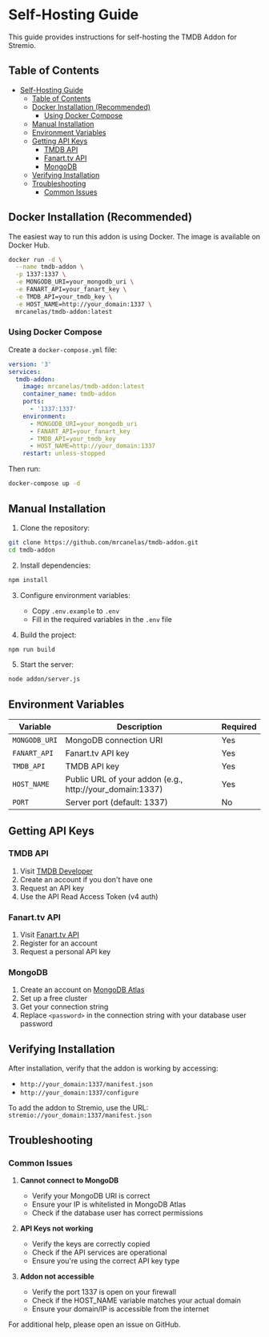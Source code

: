 # Self-Hosting Guide

This guide provides instructions for self-hosting the TMDB Addon for Stremio.

## Table of Contents

- [Self-Hosting Guide](#self-hosting-guide)
  - [Table of Contents](#table-of-contents)
  - [Docker Installation (Recommended)](#docker-installation-recommended)
    - [Using Docker Compose](#using-docker-compose)
  - [Manual Installation](#manual-installation)
  - [Environment Variables](#environment-variables)
  - [Getting API Keys](#getting-api-keys)
    - [TMDB API](#tmdb-api)
    - [Fanart.tv API](#fanarttv-api)
    - [MongoDB](#mongodb)
  - [Verifying Installation](#verifying-installation)
  - [Troubleshooting](#troubleshooting)
    - [Common Issues](#common-issues)

## Docker Installation (Recommended)

The easiest way to run this addon is using Docker. The image is available on Docker Hub.

```bash
docker run -d \
  --name tmdb-addon \
  -p 1337:1337 \
  -e MONGODB_URI=your_mongodb_uri \
  -e FANART_API=your_fanart_key \
  -e TMDB_API=your_tmdb_key \
  -e HOST_NAME=http://your_domain:1337 \
  mrcanelas/tmdb-addon:latest
```

### Using Docker Compose

Create a `docker-compose.yml` file:

```yaml
version: '3'
services:
  tmdb-addon:
    image: mrcanelas/tmdb-addon:latest
    container_name: tmdb-addon
    ports:
      - '1337:1337'
    environment:
      - MONGODB_URI=your_mongodb_uri
      - FANART_API=your_fanart_key
      - TMDB_API=your_tmdb_key
      - HOST_NAME=http://your_domain:1337
    restart: unless-stopped
```

Then run:

```bash
docker-compose up -d
```

## Manual Installation

1. Clone the repository:

```bash
git clone https://github.com/mrcanelas/tmdb-addon.git
cd tmdb-addon
```

2. Install dependencies:

```bash
npm install
```

3. Configure environment variables:
   - Copy `.env.example` to `.env`
   - Fill in the required variables in the `.env` file

4. Build the project:

```bash
npm run build
```

5. Start the server:

```bash
node addon/server.js
```

## Environment Variables

| Variable      | Description                                              | Required |
| ------------- | -------------------------------------------------------- | -------- |
| `MONGODB_URI` | MongoDB connection URI                                   | Yes      |
| `FANART_API`  | Fanart.tv API key                                        | Yes      |
| `TMDB_API`    | TMDB API key                                             | Yes      |
| `HOST_NAME`   | Public URL of your addon (e.g., http://your_domain:1337) | Yes      |
| `PORT`        | Server port (default: 1337)                              | No       |

## Getting API Keys

### TMDB API

1. Visit [TMDB Developer](https://www.themoviedb.org/settings/api)
2. Create an account if you don't have one
3. Request an API key
4. Use the API Read Access Token (v4 auth)

### Fanart.tv API

1. Visit [Fanart.tv API](https://fanart.tv/get-an-api-key/)
2. Register for an account
3. Request a personal API key

### MongoDB

1. Create an account on [MongoDB Atlas](https://www.mongodb.com/cloud/atlas)
2. Set up a free cluster
3. Get your connection string
4. Replace `<password>` in the connection string with your database user password

## Verifying Installation

After installation, verify that the addon is working by accessing:

- `http://your_domain:1337/manifest.json`
- `http://your_domain:1337/configure`

To add the addon to Stremio, use the URL:
`stremio://your_domain:1337/manifest.json`

## Troubleshooting

### Common Issues

1. **Cannot connect to MongoDB**
   - Verify your MongoDB URI is correct
   - Ensure your IP is whitelisted in MongoDB Atlas
   - Check if the database user has correct permissions

2. **API Keys not working**
   - Verify the keys are correctly copied
   - Check if the API services are operational
   - Ensure you're using the correct API key type

3. **Addon not accessible**
   - Verify the port 1337 is open on your firewall
   - Check if the HOST_NAME variable matches your actual domain
   - Ensure your domain/IP is accessible from the internet

For additional help, please open an issue on GitHub.
